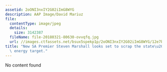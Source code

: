 ```yaml
---
assetid: 2oONI3nxIY2G02iImG8WYG
description: AAP Image/David Mariuz
file:
  contentType: image/jpeg
  details:
    size: 3142387
  fileName: file-20180321-80630-ovvqfq.jpg
  url: //images.ctfassets.net/bsux5spekp1p/2oONI3nxIY2G02iImG8WYG/12e7b82fe80a43a40e5c5d1f6983835f/file-20180321-80630-ovvqfq.jpg
title: "New SA Premier Steven Marshall looks set to scrap the state\u2019s renewable\
  \ energy target."
---
```

No content found